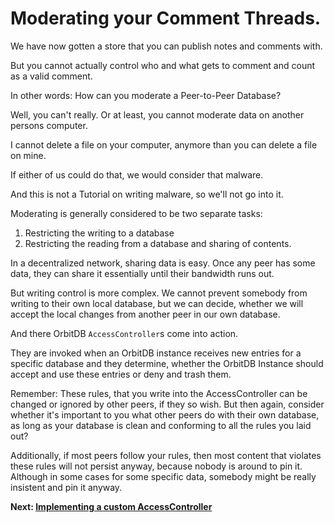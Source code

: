 # Moderating your Comment Threads.

We have now gotten a store that
you can publish notes and comments with.

But you cannot actually
control who and what
gets to comment and count as a valid comment.

In other words: How can you moderate
a Peer-to-Peer Database?

Well, you can't really.
Or at least, you cannot
moderate data on another
persons computer.

I cannot delete a file on
your computer, anymore
than you can delete a file
on mine.

If either of us could do that,
we would consider that malware.

And this is not a Tutorial
on writing malware, so we'll not
go into it.

Moderating is generally considered
to be two separate tasks:

1. Restricting the writing to a database
2. Restricting the reading from a database and sharing of contents.

In a decentralized network, sharing data
is easy. Once any peer has some data, they
can share it essentially until their
bandwidth runs out.

But writing control is more complex.
We cannot prevent somebody from
writing to their own local
database, but we can decide,
whether we will accept the
local changes from another
peer in our own database.

And there OrbitDB `AccessController`s
come into action.

They are invoked when an OrbitDB
instance receives new entries for a specific
database and they determine, whether
the OrbitDB Instance should accept and
use these entries or deny and trash them.

Remember: These rules, that you write into
the AccessController can be changed or ignored
by other peers, if they so wish.
But then again, consider whether it's important to you what other
peers do with their own database, as long
as your database is clean and conforming to
all the rules you laid out?

Additionally, if most peers follow
your rules, then most content that violates
these rules will not persist anyway,
because nobody is around to pin it.
Although in some cases for some specific
data, somebody might be really insistent
and pin it anyway.

**Next: [Implementing a custom AccessController](06_Implementing_a_custom_AccessController.md)**
